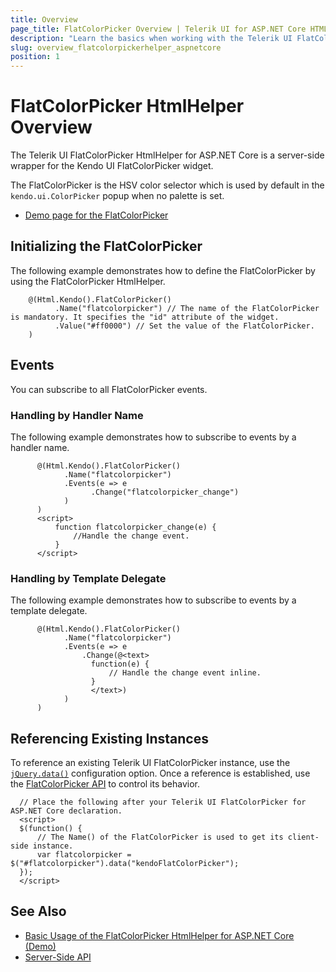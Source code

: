 ```yaml
---
title: Overview
page_title: FlatColorPicker Overview | Telerik UI for ASP.NET Core HTML Helpers
description: "Learn the basics when working with the Telerik UI FlatColorPicker HtmlHelper for ASP.NET Core (MVC 6 or ASP.NET Core MVC)."
slug: overview_flatcolorpickerhelper_aspnetcore
position: 1
---
```


# FlatColorPicker HtmlHelper Overview

The Telerik UI FlatColorPicker HtmlHelper for ASP.NET Core is a server-side wrapper for the Kendo UI FlatColorPicker widget.

The FlatColorPicker is the HSV color selector which is used by default in the `kendo.ui.ColorPicker` popup when no palette is set.

* [Demo page for the FlatColorPicker](https://demos.telerik.com/aspnet-core/flatcolorpicker/index)

## Initializing the FlatColorPicker

The following example demonstrates how to define the FlatColorPicker by using the FlatColorPicker HtmlHelper.

```
    @(Html.Kendo().FlatColorPicker()
          .Name("flatcolorpicker") // The name of the FlatColorPicker is mandatory. It specifies the "id" attribute of the widget.
          .Value("#ff0000") // Set the value of the FlatColorPicker.
    )
```

## Events

You can subscribe to all FlatColorPicker events.

### Handling by Handler Name

The following example demonstrates how to subscribe to events by a handler name.

```
      @(Html.Kendo().FlatColorPicker()
            .Name("flatcolorpicker")
            .Events(e => e
                  .Change("flatcolorpicker_change")
            )
      )
      <script>
          function flatcolorpicker_change(e) {
              //Handle the change event.
          }
      </script>
```

### Handling by Template Delegate

The following example demonstrates how to subscribe to events by a template delegate.

```
      @(Html.Kendo().FlatColorPicker()
            .Name("flatcolorpicker")
            .Events(e => e
                .Change(@<text>
                  function(e) {
                      // Handle the change event inline.
                  }
                  </text>)
            )
      )
```

## Referencing Existing Instances

To reference an existing Telerik UI FlatColorPicker instance, use the [`jQuery.data()`](https://api.jquery.com/jQuery.data/) configuration option. Once a reference is established, use the [FlatColorPicker API](/api/flatcolorpicker) to control its behavior.

      // Place the following after your Telerik UI FlatColorPicker for ASP.NET Core declaration.
      <script>
      $(function() {
          // The Name() of the FlatColorPicker is used to get its client-side instance.
          var flatcolorpicker = $("#flatcolorpicker").data("kendoFlatColorPicker");
      });
      </script>

## See Also

* [Basic Usage of the FlatColorPicker HtmlHelper for ASP.NET Core (Demo)](https://demos.telerik.com/aspnet-core/colorpicker/flatcolorpicker)
* [Server-Side API](/api/flatcolorpicker)

